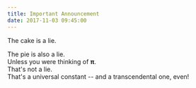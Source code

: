 ```yaml
---
title: Important Announcement
date: 2017-11-03 09:45:00
---
```


The cake is a lie. 

The pie is also a lie.<br />
Unless you were thinking of **&pi;**.<br />
That's not a lie.<br />
That's a universal constant -- and a transcendental one, even!


